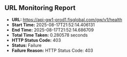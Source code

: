 ## URL Monitoring Report

- **URL:** https://api-gw1-prod1.fisglobal.com/gw/v1/health
- **Start Time:** 2025-08-17T21:52:14.406131
- **End Time:** 2025-08-17T21:52:14.686709
- **Total Time Taken:** 0.280578 seconds
- **HTTP Status Code:** 403
- **Status:** Failure
- **Failure Reason:** HTTP Status Code: 403
